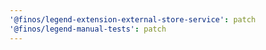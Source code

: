 ```yaml
---
'@finos/legend-extension-external-store-service': patch
'@finos/legend-manual-tests': patch
---
```

